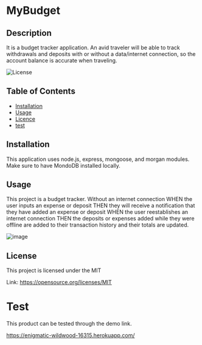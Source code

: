 # MyBudget

## Description
It is a budget tracker application. An avid traveler will be able to track withdrawals and deposits with or without a data/internet connection, so the account balance is accurate when   traveling.

![License](https://img.shields.io/badge/license-MIT-Blue.svg)

## Table of Contents

  * [Installation](#installation)
  * [Usage](#usage)
  * [Licence](#license)
  * [test](#test)

## Installation
This application uses node.js, express, mongoose, and morgan  modules. Make sure to have MondoDB installed locally.

## Usage
This project is a budget tracker. Without an internet connection WHEN the user inputs an expense or deposit THEN they will receive a notification that they have added an expense or deposit WHEN the user reestablishes an internet connection THEN the deposits or expenses added while they were offline are added to their transaction history and their totals are updated.

![image](https://user-images.githubusercontent.com/88918693/147765157-6e041c32-941b-485a-9648-ba1fb6afcad9.png)


## License
This project is licensed under the MIT

Link: https://opensource.org/licenses/MIT


# Test
This product can be tested through the demo link.

https://enigmatic-wildwood-16315.herokuapp.com/
